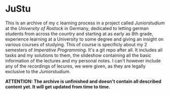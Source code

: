 # JuStu
This Is an archive of my c learning process in a project called *Juniorstudium* at the *University of Rostock* in Germany,
dedicated to letting german students from across the country and starting at as early as 8th grade, experience learning at a University to some degree
and giving an insight on various courses of studying.
This of course is specificly about my 2 semesters of *Imperative Programming*. It's a git repo after all.
It includes all tasks and my solutions to them, the slideshow containing all the basic information of the lectures and my personal notes.
I can't however include any of the recordings of lecures, we were given, as they are legally exclusive to the *Juniorstudium*.

**ATTENTION: The archive is unfinished and doesn't contain all described content yet. It will get updated from time to time.**

